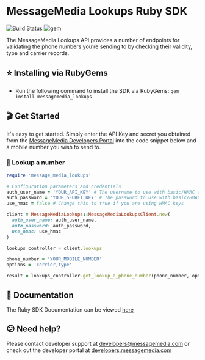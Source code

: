 # MessageMedia Lookups Ruby SDK
[![Build Status](https://travis-ci.org/messagemedia/lookups-ruby-sdk.svg?branch=master)](https://travis-ci.org/messagemedia/lookups-ruby-sdk)
[![gem](https://img.shields.io/badge/gem-v1.1.0-red.svg)](https://rubygems.org/gems/messagemedia_lookups)

The MessageMedia Lookups API provides a number of endpoints for validating the phone numbers you’re sending to by checking their validity, type and carrier records.

## ⭐️ Installing via RubyGems
* Run the following command to install the SDK via RubyGems: 
```gem install messagemedia_lookups```

## 🎬 Get Started
It's easy to get started. Simply enter the API Key and secret you obtained from the [MessageMedia Developers Portal](https://developers.messagemedia.com) into the code snippet below and a mobile number you wish to send to.

### 👀 Lookup a number
```ruby
require 'message_media_lookups'

# Configuration parameters and credentials
auth_user_name = 'YOUR_API_KEY' # The username to use with basic/HMAC authentication
auth_password = 'YOUR_SECRET_KEY' # The password to use with basic/HMAC authentication
use_hmac = false # Change this to true if you are using HMAC keys

client = MessageMediaLookups::MessageMediaLookupsClient.new(
  auth_user_name: auth_user_name,
  auth_password: auth_password,
  use_hmac: use_hmac
)

lookups_controller = client.lookups

phone_number = 'YOUR_MOBILE_NUMBER'
options = 'carrier,type'

result = lookups_controller.get_lookup_a_phone_number(phone_number, options)
```

## 📕 Documentation
The Ruby SDK Documentation can be viewed [here](DOCUMENTATION.md)

## 😕 Need help?
Please contact developer support at developers@messagemedia.com or check out the developer portal at [developers.messagemedia.com](https://developers.messagemedia.com/)
